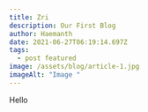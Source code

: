 ```yaml
---
title: Zri
description: Our First Blog
author: Haemanth
date: 2021-06-27T06:19:14.697Z
tags:
  - post featured
image: /assets/blog/article-1.jpg
imageAlt: "Image "
---
```


Hello
